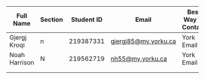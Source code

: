 | Full Name | Section | Student ID | Email | Best Way to Contact  | Discord Username |
|-----------|---------|------------|-------|----------------------|------------------|
| Gjergj Kroqi          | n        | 219387331           | gjergj85@my.yorku.ca      | York Email                     | dontfeedtheducks                 |
| Noah Harrison           | N         | 219562719            | nh55@my.yorku.ca       | York Email                      | patchthefat                  |
|           |         |            |       |                      |                  |
|           |         |            |       |                      |                  |

